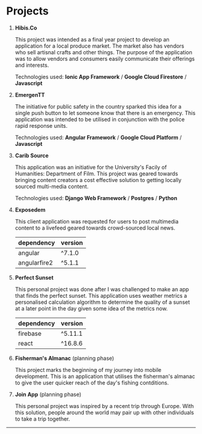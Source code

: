 # Projects

1. **Hibis.Co**

   This project was intended as a final year project to develop an application for a local produce market. The market also has vendors who sell artisnal crafts and other things. The purpose of the application was to allow vendors and consumers easily communicate their offerings and interests.

   Technologies used: **Ionic App Framework** / **Google Cloud Firestore** / **Javascript**

2. **EmergenTT**

   The initiative for public safety in the country sparked this idea for a single push button to let someone know that there is an emergency. This application was intended to be utilised in conjunction with the police rapid response units.

   Technologies used: **Angular Framework** / **Google Cloud Platform** / **Javascript**

3. **Carib Source**

   This application was an initiative for the University's Facily of Humanities: Department of Film. This project was geared towards bringing content creators a cost effective solution to getting locally sourced multi-media content.

   Technologies used: **Django Web Framework** / **Postgres** / **Python**

4. **Exposedem**

   This client application was requested for users to post multimedia content to a livefeed geared towards crowd-sourced local news.

   |dependency|version|
   |:---|:---|
   |angular|^7.1.0|
   |angularfire2|^5.1.1|

5. **Perfect Sunset**

   This personal project was done after I was challenged to make an app that finds the perfect sunset. This application uses weather metrics a personalised calculation algorithm to determine the quality of a sunset at a later point in the day given some idea of the metrics now.

   |dependency|version|
   |:---|:---|
   |firebase|^5.11.1|
   |react|^16.8.6|

6. **Fisherman's Almanac** (planning phase)

   This project marks the beginning of my journey into mobile development. This is an application that utilises the fisherman's almanac to give the user quicker reach of the day's fishing contditions.

7. **Join App** (planning phase)

   This personal project was inspired by a recent trip through Europe. With this solution, people around the world may pair up with other individuals to take a trip together.

---

